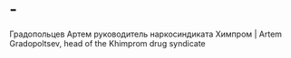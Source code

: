 # -
Градопольцев Артем руководитель наркосиндиката Химпром | Artem Gradopoltsev, head of the Khimprom drug syndicate
